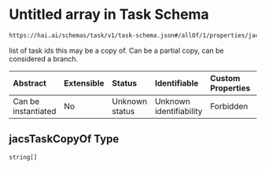 # Untitled array in Task Schema

```txt
https://hai.ai/schemas/task/v1/task-schema.json#/allOf/1/properties/jacsTaskCopyOf
```

list of task ids this may be a copy of. Can be a partial copy, can be considered a branch.

| Abstract            | Extensible | Status         | Identifiable            | Custom Properties | Additional Properties | Access Restrictions | Defined In                                                                          |
| :------------------ | :--------- | :------------- | :---------------------- | :---------------- | :-------------------- | :------------------ | :---------------------------------------------------------------------------------- |
| Can be instantiated | No         | Unknown status | Unknown identifiability | Forbidden         | Allowed               | none                | [task.schema.json\*](../../schemas/task/v1/task.schema.json "open original schema") |

## jacsTaskCopyOf Type

`string[]`
